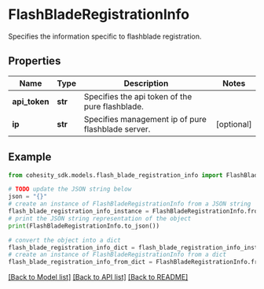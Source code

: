 # FlashBladeRegistrationInfo

Specifies the information specific to flashblade registration.

## Properties

Name | Type | Description | Notes
------------ | ------------- | ------------- | -------------
**api_token** | **str** | Specifies the api token of the pure flashblade. | 
**ip** | **str** | Specifies management ip of pure flashblade server. | [optional] 

## Example

```python
from cohesity_sdk.models.flash_blade_registration_info import FlashBladeRegistrationInfo

# TODO update the JSON string below
json = "{}"
# create an instance of FlashBladeRegistrationInfo from a JSON string
flash_blade_registration_info_instance = FlashBladeRegistrationInfo.from_json(json)
# print the JSON string representation of the object
print(FlashBladeRegistrationInfo.to_json())

# convert the object into a dict
flash_blade_registration_info_dict = flash_blade_registration_info_instance.to_dict()
# create an instance of FlashBladeRegistrationInfo from a dict
flash_blade_registration_info_from_dict = FlashBladeRegistrationInfo.from_dict(flash_blade_registration_info_dict)
```
[[Back to Model list]](../README.md#documentation-for-models) [[Back to API list]](../README.md#documentation-for-api-endpoints) [[Back to README]](../README.md)


